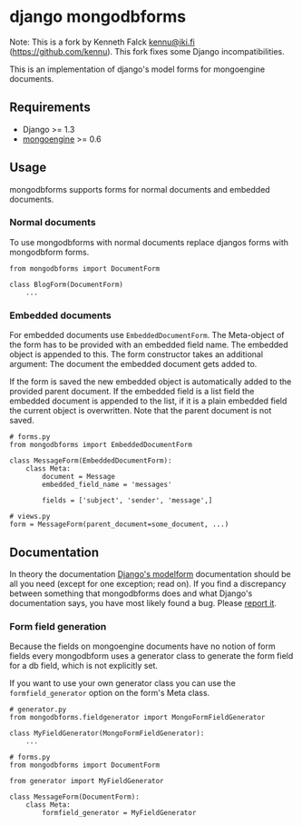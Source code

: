 # django mongodbforms

Note: This is a fork by Kenneth Falck <kennu@iki.fi> (https://github.com/kennu).
This fork fixes some Django incompatibilities.

This is an implementation of django's model forms for mongoengine documents.

## Requirements

  * Django >= 1.3
  * [mongoengine](http://mongoengine.org/) >= 0.6

## Usage

mongodbforms supports forms for normal documents and embedded documents. 

### Normal documents

To use mongodbforms with normal documents replace djangos forms with mongodbform forms.

    from mongodbforms import DocumentForm

    class BlogForm(DocumentForm)
        ...

### Embedded documents

For embedded documents use `EmbeddedDocumentForm`. The Meta-object of the form has to be provided with an embedded field name. The embedded object is appended to this. The form constructor takes an additional argument: The document the embedded document gets added to.

If the form is saved the new embedded object is automatically added to the provided parent document. If the embedded field is a list field the embedded document is appended to the list, if it is a plain embedded field the current object is overwritten. Note that the parent document is not saved. 

    # forms.py
    from mongodbforms import EmbeddedDocumentForm
    
    class MessageForm(EmbeddedDocumentForm):
        class Meta:
		    document = Message
		    embedded_field_name = 'messages'
    
		    fields = ['subject', 'sender', 'message',]

    # views.py
    form = MessageForm(parent_document=some_document, ...)

## Documentation

In theory the documentation [Django's modelform](https://docs.djangoproject.com/en/dev/topics/forms/modelforms/) documentation should be all you need (except for one exception; read on). If you find a discrepancy between something that mongodbforms does and what Django's documentation says, you have most likely found a bug. Please [report it](https://github.com/jschrewe/django-mongodbforms/issues).

### Form field generation

Because the fields on mongoengine documents have no notion of form fields every mongodbform uses a generator class to generate the form field for a db field, which is not explicitly set. 

If you want to use your own generator class you can use the ``formfield_generator`` option on the form's Meta class.

	# generator.py
	from mongodbforms.fieldgenerator import MongoFormFieldGenerator
	
	class MyFieldGenerator(MongoFormFieldGenerator):
		...

	# forms.py
	from mongodbforms import DocumentForm
	
	from generator import MyFieldGenerator
	
	class MessageForm(DocumentForm):
        class Meta:
			formfield_generator = MyFieldGenerator



